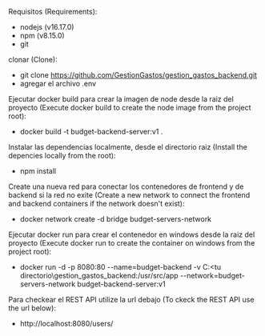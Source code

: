 Requisitos (Requirements):
- nodejs (v16.17.0)
- npm (v8.15.0)
- git

clonar (Clone):
- git clone https://github.com/GestionGastos/gestion_gastos_backend.git
- agregar el archivo .env

Ejecutar docker build para crear la imagen de node desde la raiz del proyecto (Execute docker build to create the node image from the project root):
- docker build -t budget-backend-server:v1 .

Instalar las dependencias localmente, desde el directorio raiz (Install the depencies locally from the root):
- npm install

Create una nueva red para conectar los contenedores de frontend y de backend si la red no exite (Create a new network to connect the frontend and backend containers if the network doesn't exist):
- docker network create -d bridge budget-servers-network

Ejecutar docker run para crear el contenedor en windows desde la raiz del proyecto (Execute docker run to create the container on windows from the project root):
- docker run -d -p 8080:80 --name=budget-backend -v C:\<tu directorio\gestion_gastos_backend:/usr/src/app --network=budget-servers-network budget-backend-server:v1

Para checkear el REST API utilize la url debajo (To ckeck the REST API use the url below):
- http://localhost:8080/users/
